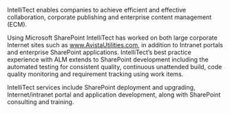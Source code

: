 
IntelliTect enables companies to achieve efficient and effective collaboration, corporate publishing and enterprise content management (ECM).

Using Microsoft SharePoint IntelliTect has worked on both large corporate Internet sites such as www.AvistaUtilities.com, in addition to Intranet portals and enterprise SharePoint applications. IntelliTect’s best practice experience with ALM extends to SharePoint development including the automated testing for consistent quality, continuous unattended build, code quality monitoring and requirement tracking using work items.

IntelliTect services include SharePoint deployment and upgrading, Internet/intranet portal and application development, along with SharePoint consulting and training.
